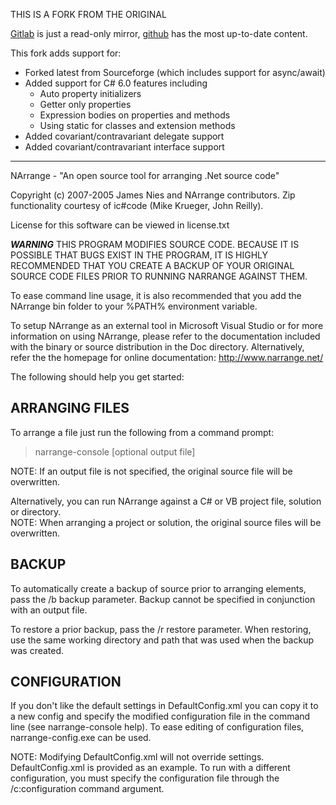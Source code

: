 THIS IS A FORK FROM THE ORIGINAL

[Gitlab](https://gitlab.com/MarcStan) is just a read-only mirror, [github](https://github.com/MarcStan) has the most up-to-date content.

This fork adds support for:
	
* Forked latest from Sourceforge (which includes support for async/await)
* Added support for C# 6.0 features including
	* Auto property initializers
	* Getter only properties
	* Expression bodies on properties and methods
	* Using static for classes and extension methods
* Added covariant/contravariant delegate support
* Added covariant/contravariant interface support


---------------------------------------------------------------
NArrange - "An open source tool for arranging .Net source code"


Copyright (c) 2007-2005 James Nies and NArrange contributors.
Zip functionality courtesy of ic#code (Mike Krueger, John Reilly). 

License for this software can be viewed in license.txt
  

***WARNING***
THIS PROGRAM MODIFIES SOURCE CODE.  BECAUSE IT IS POSSIBLE THAT BUGS EXIST IN THE PROGRAM, IT IS HIGHLY RECOMMENDED THAT YOU CREATE A BACKUP OF YOUR ORIGINAL SOURCE CODE FILES PRIOR TO RUNNING NARRANGE AGAINST THEM.

To ease command line usage, it is also recommended that you add the NArrange bin folder to your %PATH% environment variable.

To setup NArrange as an external tool in Microsoft Visual Studio or for more information on using NArrange, please refer to the documentation included with the binary or source distribution in the Doc directory.  Alternatively, refer the the homepage for online documentation:
http://www.narrange.net/


The following should help you get started:


ARRANGING FILES
--------------- 

To arrange a file just run the following from a command prompt:

>narrange-console <sourcefile> [optional output file]

NOTE: If an output file is not specified, the original source file will be overwritten. 

Alternatively, you can run NArrange against a C# or VB project file, solution or directory.  
NOTE: When arranging a project or solution, the original source files will be overwritten.


BACKUP
------

To automatically create a backup of source prior to arranging elements, pass the /b backup parameter.  Backup cannot be specified in conjunction with an output file.

To restore a prior backup, pass the /r restore parameter.  When restoring, use the same working directory and path that was used when the backup was created.


CONFIGURATION
-------------

If you don't like the default settings in DefaultConfig.xml you can copy it to a new config and specify the modified configuration file in the command line (see narrange-console help). To ease editing of configuration files, narrange-config.exe can be used.
 
NOTE:  Modifying DefaultConfig.xml will not override settings.  DefaultConfig.xml is provided as an example.  To run with a different configuration, you must specify the configuration file through the /c:configuration command argument.